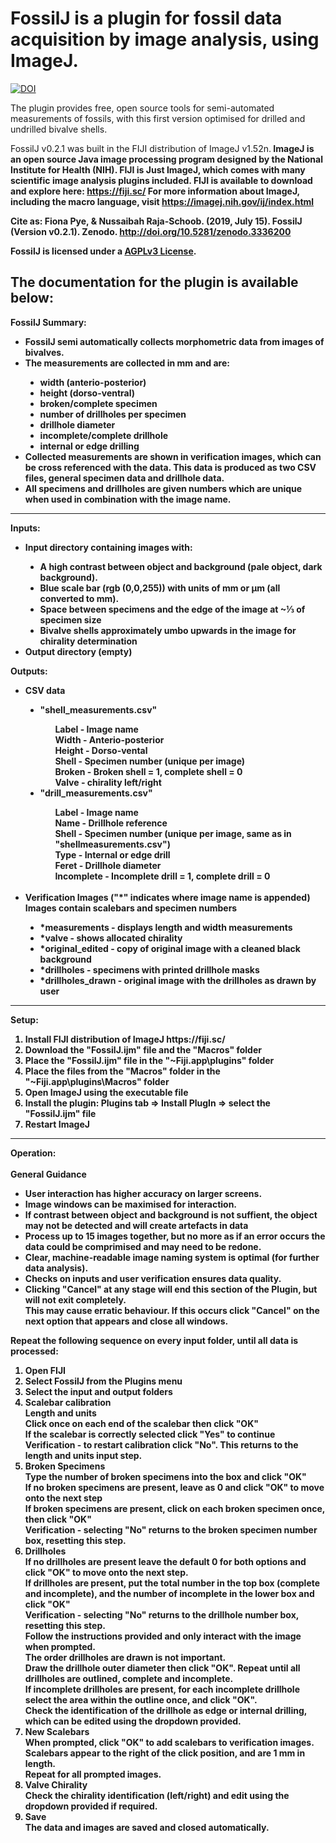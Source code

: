# FossilJ is a plugin for fossil data acquisition by image analysis, using ImageJ.

[![DOI](https://zenodo.org/badge/DOI/10.5281/zenodo.3336200.svg)](https://doi.org/10.5281/zenodo.3336200)

The plugin provides free, open source tools for semi-automated measurements of fossils, with this first version optimised for drilled and undrilled bivalve shells. 

FossilJ v0.2.1 was built in the FIJI distribution of ImageJ v1.52n.<b>
ImageJ is an open source Java image processing program designed by the National Institute for Health (NIH). <b>
FIJI is Just ImageJ, which comes with many scientific image analysis plugins included. <b>
FIJI is available to download and explore here: https://fiji.sc/ <b>
For more information about ImageJ, including the macro language, visit https://imagej.nih.gov/ij/index.html

Cite as: Fiona Pye, & Nussaibah Raja-Schoob. (2019, July 15). FossilJ (Version v0.2.1). Zenodo. http://doi.org/10.5281/zenodo.3336200

FossilJ is licensed under a [AGPLv3 License](https://tldrlegal.com/license/gnu-affero-general-public-license-v3-(agpl-3.0)#summary).

The documentation for the plugin is available below:
----------------------------------------------
<b>FossilJ Summary: </b>
<ul>
  <li>FossilJ semi automatically collects morphometric data from images of bivalves. </li>
  <li>The measurements are collected in mm and are: </li>
  <ul style="list-style-type:disc;">
      <li>width (anterio-posterior) </li>
      <li>height (dorso-ventral) </li>
      <li>broken/complete specimen </li>
      <li>number of drillholes per specimen </li>
      <li>drillhole diameter </li>
      <li>incomplete/complete drillhole </li>
      <li>internal or edge drilling </li>
    </ul>
  <li>Collected measurements are shown in verification images, which can be cross referenced with the data. This data is produced as two CSV files, general specimen data and drillhole data.</li>
  <li>All specimens and drillholes are given numbers which are unique when used in combination with the image name. </li>
</ul>  
<hr>
<b>Inputs: </b>
<ul>
  <li>Input directory containing images with: </li>
  <ul style="list-style-type:disc;">
    <li>A <b> high contrast </b> between object and background (pale object, dark background). </li>
    <li><b>Blue scale bar </b> (rgb (0,0,255)) with units of <b>mm or &micro;m</b> (all converted to mm). </li>
    <li><b>Space</b> between specimens and the edge of the image at ~&frac13; of specimen size </li>
    <li><b>Bivalve</b> shells approximately umbo <b>upwards in the image</b> for chirality determination </li>
  </ul>
  <li>Output directory (empty) </li>
</ul>

<b>Outputs:</b>
<ul>
  <li>CSV data </li>
    <ul style="list-style-type:disc;">
      <li> "shell_measurements.csv" </li>
      <ul style="list-style-type:none;">
      <li>Label - Image name </li> 
      <li>Width - Anterio-posterior </li> 
      <li>Height - Dorso-vental </li> 
      <li>Shell - Specimen number (unique per image) </li> 
      <li>Broken - Broken shell = 1, complete shell = 0 </li>
      <li>Valve - chirality left/right </li>
      </ul>
      <li> "drill_measurements.csv" </li>
      <ul style="list-style-type:none;">
      <li>Label - Image name </li> 
      <li>Name - Drillhole reference </li> 
      <li>Shell - Specimen number (unique per image, same as in "shellmeasurements.csv") </li> 
      <li>Type - Internal or edge drill </li> 
      <li>Feret - Drillhole diameter </li>
      <li>Incomplete - Incomplete drill = 1, complete drill = 0 </li>
      </ul>
  </ul><br>
  <li>Verification Images ("*" indicates where image name is appended) </li>
  Images contain scalebars and specimen numbers
    <ul style="list-style-type:disc;">
      <li>*measurements - displays length and width measurements </li>
      <li>*valve - shows allocated chirality </li>
      <li>*original_edited - copy of original image with a cleaned black background </li>
      <li>*drillholes - specimens with printed drillhole masks </li>
      <li>*drillholes_drawn - original image with the drillholes as drawn by user </li>
  </ul>
</ul>  
<hr>
<b>Setup:</b>
<ol>
  <li>Install FIJI distribution of ImageJ https://fiji.sc/ </li>
  <li>Download the "FossilJ.ijm" file and the "Macros" folder </li>
  <li>Place the <b>"FossilJ.ijm"</b> file in the <b>"~Fiji.app\plugins"</b> folder </li>
  <li>Place the files from the <b>"Macros"</b> folder in the <b>"~Fiji.app\plugins\Macros"</b> folder </li>
  <li>Open ImageJ using the executable file </li>
  <li>Install the plugin: Plugins tab &rArr; Install PlugIn &rArr; select the <b>"FossilJ.ijm"</b> file </li>
  <li>Restart ImageJ </li>
</ol>
<hr>
<b>Operation:</b><br>
<br>
  General Guidance <ul>
    <li>User interaction has higher accuracy on larger screens. </li>
    <li>Image windows can be maximised for interaction. </li>
    <li>If contrast between object and background is not suffient, the object may not be detected and will create artefacts in data </li>
    <li><b>Process up to 15 images together</b>, but no more as if an error occurs the data could be comprimised and may need to be redone.</li>
    <li>Clear, machine-readable image naming system is optimal (for further data analysis). </li>
    <li>Checks on inputs and user verification ensures data quality. </li>
    <li>Clicking "Cancel" at any stage will end this section of the Plugin, but will not exit completely. <br>
  This may cause erratic behaviour. If this occurs click "Cancel" on the next option that appears and close all windows. 
  </ul>

Repeat the following sequence on every input folder, until all data is processed:
<ol>
  <li><b>Open FIJI </b></li>
  <li><b>Select FossilJ from the Plugins menu </b></li>
  <li><b>Select the input and output folders </b></li>
  <li><b>Scalebar calibration</b></li>
    Length and units <br>
    Click once on each end of the scalebar then click "OK" <br>
    If the scalebar is correctly selected click "Yes" to continue <br>
    Verification - to restart calibration click "No". This returns to the length and units input step.
  <li><b>Broken Specimens </b></li>
    Type the number of broken specimens into the box and click "OK" <br>
    If no broken specimens are present, leave as 0 and click "OK" to move onto the next step <br>
    If broken specimens are present, click on each broken specimen once, then click "OK" <br>
    Verification - selecting "No" returns to the broken specimen number box, resetting this step. <br>
  <li><b>Drillholes </b></li>
    If no drillholes are present leave the default 0 for both options and click "OK" to move onto the next step. <br>
    If drillholes are present, put the total number in the top box (complete and incomplete), and the number of incomplete in the lower box       and click "OK" <br>
    Verification - selecting "No" returns to the drillhole number box, resetting this step. <br>
    Follow the instructions provided and only interact with the image when prompted. <br>
    The order drillholes are drawn is not important. <br>
    Draw the drillhole outer diameter then click "OK". Repeat until all drillholes are outlined, complete and incomplete. <br> 
    If incomplete drillholes are present, for each incomplete drillhole select the area within the outline once, and click "OK". <br>
    Check the identification of the drillhole as edge or internal drilling, which can be edited using the dropdown provided.
  <li><b>New Scalebars </b></li>
    When prompted, click "OK" to add scalebars to verification images. <br>
    Scalebars appear to the right of the click position, and are 1 mm in length. <br>
    Repeat for all prompted images.
  <li><b>Valve Chirality </b></li>
    Check the chirality identification (left/right) and edit using the dropdown provided if required.
  <li><b>Save </b></li>
    The data and images are saved and closed automatically.
</ol>

